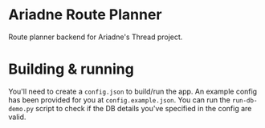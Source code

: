 # Ariadne Route Planner

Route planner backend for Ariadne's Thread project.

# Building & running

You'll need to create a `config.json` to build/run the app. An example config has been provided for you at 
`config.example.json`. You can run the `run-db-demo.py` script to check if the DB details you've specified in the config
are valid. 
